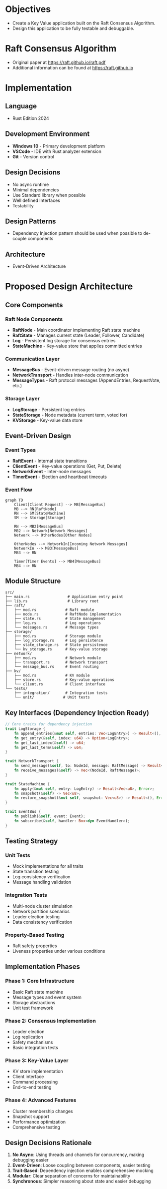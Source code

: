 
# Objectives
* Create a Key Value application built on the Raft Consensus Algorithm. 
* Design this application to be fully testable and debuggable.

# Raft Consensus Algorithm
* Original paper at https://raft.github.io/raft.pdf
* Additional information can be found at https://raft.github.io

# Implementation 

## Language
* Rust Edition 2024

## Development Environment
- **Windows 10** - Primary development platform
- **VSCode** - IDE with Rust analyzer extension
- **Git** - Version control

## Design Decisions
* No async runtime
* Minimal dependencies
* Use Standard library when possible
* Well defined Interfaces
* Testability 

## Design Patterns
* Dependency Injection pattern should be used when possible to de-couple components

## Architecture
* Event-Driven Architecture


# Proposed Design Architecture

## Core Components

### Raft Node Components
- **RaftNode** - Main coordinator implementing Raft state machine
- **RaftState** - Manages current state (Leader, Follower, Candidate)
- **Log** - Persistent log storage for consensus entries
- **StateMachine** - Key-value store that applies committed entries

### Communication Layer
- **MessageBus** - Event-driven message routing (no async)
- **NetworkTransport** - Handles inter-node communication
- **MessageTypes** - Raft protocol messages (AppendEntries, RequestVote, etc.)

### Storage Layer
- **LogStorage** - Persistent log entries
- **StateStorage** - Node metadata (current term, voted for)
- **KVStorage** - Key-value data store

## Event-Driven Design

### Event Types
- **RaftEvent** - Internal state transitions
- **ClientEvent** - Key-value operations (Get, Put, Delete)
- **NetworkEvent** - Inter-node messages
- **TimerEvent** - Election and heartbeat timeouts

### Event Flow
```mermaid
graph TD
    Client[Client Request] --> MB[MessageBus]
    MB --> RN[RaftNode]
    RN --> SM[StateMachine]
    SM --> Storage[Storage]
    
    RN --> MB2[MessageBus]
    MB2 --> Network[Network Messages]
    Network --> OtherNodes[Other Nodes]
    
    OtherNodes --> NetworkIn[Incoming Network Messages]
    NetworkIn --> MB3[MessageBus]
    MB3 --> RN
    
    Timer[Timer Events] --> MB4[MessageBus]
    MB4 --> RN
```

## Module Structure

```
src/
├── main.rs                 # Application entry point
├── lib.rs                  # Library root
├── raft/
│   ├── mod.rs             # Raft module
│   ├── node.rs            # RaftNode implementation
│   ├── state.rs           # State management
│   ├── log.rs             # Log operations
│   └── messages.rs        # Message types
├── storage/
│   ├── mod.rs             # Storage module
│   ├── log_storage.rs     # Log persistence
│   ├── state_storage.rs   # State persistence
│   └── kv_storage.rs      # Key-value storage
├── network/
│   ├── mod.rs             # Network module
│   ├── transport.rs       # Network transport
│   └── message_bus.rs     # Event routing
├── kv/
│   ├── mod.rs             # KV module
│   ├── store.rs           # Key-value operations
│   └── client.rs          # Client interface
└── tests/
    ├── integration/       # Integration tests
    └── unit/             # Unit tests
```

## Key Interfaces (Dependency Injection Ready)

```rust
// Core traits for dependency injection
trait LogStorage {
    fn append_entries(&mut self, entries: Vec<LogEntry>) -> Result<(), Error>;
    fn get_entry(&self, index: u64) -> Option<LogEntry>;
    fn get_last_index(&self) -> u64;
    fn get_last_term(&self) -> u64;
}

trait NetworkTransport {
    fn send_message(&self, to: NodeId, message: RaftMessage) -> Result<(), Error>;
    fn receive_messages(&self) -> Vec<(NodeId, RaftMessage)>;
}

trait StateMachine {
    fn apply(&mut self, entry: LogEntry) -> Result<Vec<u8>, Error>;
    fn snapshot(&self) -> Vec<u8>;
    fn restore_snapshot(&mut self, snapshot: Vec<u8>) -> Result<(), Error>;
}

trait EventBus {
    fn publish(&self, event: Event);
    fn subscribe(&self, handler: Box<dyn EventHandler>);
}
```

## Testing Strategy

### Unit Tests
- Mock implementations for all traits
- State transition testing
- Log consistency verification
- Message handling validation

### Integration Tests
- Multi-node cluster simulation
- Network partition scenarios
- Leader election testing
- Data consistency verification

### Property-Based Testing
- Raft safety properties
- Liveness properties under various conditions

## Implementation Phases

### Phase 1: Core Infrastructure
- Basic Raft state machine
- Message types and event system
- Storage abstractions
- Unit test framework

### Phase 2: Consensus Implementation
- Leader election
- Log replication
- Safety mechanisms
- Basic integration tests

### Phase 3: Key-Value Layer
- KV store implementation
- Client interface
- Command processing
- End-to-end testing

### Phase 4: Advanced Features
- Cluster membership changes
- Snapshot support
- Performance optimization
- Comprehensive testing

## Design Decisions Rationale

1. **No Async**: Using threads and channels for concurrency, making debugging easier
2. **Event-Driven**: Loose coupling between components, easier testing
3. **Trait-Based**: Dependency injection enables comprehensive mocking
4. **Modular**: Clear separation of concerns for maintainability
5. **Synchronous**: Simpler reasoning about state and easier debugging
